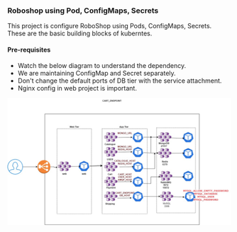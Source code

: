 ### Roboshop using Pod, ConfigMaps, Secrets

This project is configure RoboShop using Pods, ConfigMaps, Secrets. These are the basic building blocks of kuberntes.

#### Pre-requisites
* Watch the below diagram to understand the dependency.
* We are maintaining ConfigMap and Secret separately.
* Don't change the default ports of DB tier with the service attachment.
* Nginx config in web project is important.

![alt text](roboshop-k8.jpg)